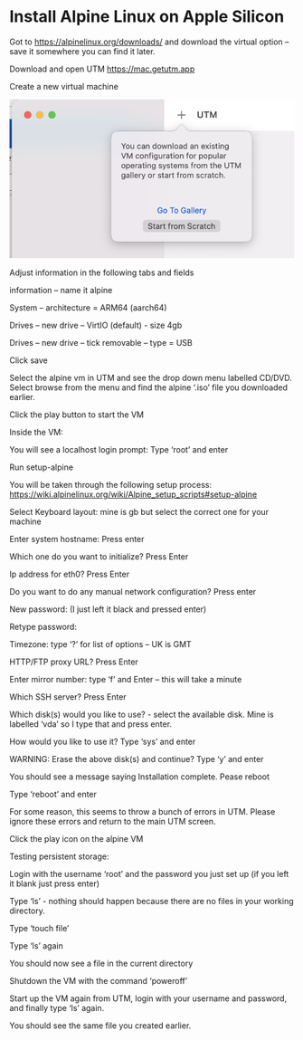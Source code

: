 # Install Alpine Linux on Apple Silicon

Got to https://alpinelinux.org/downloads/ and download the virtual option – save it somewhere you can find it later. 

 

Download and open UTM https://mac.getutm.app  

Create a new virtual machine 

![](Images/AlpineM1/create-new-vm.png)

Adjust information in the following tabs and fields 

information – name it alpine 

System – architecture = ARM64 (aarch64) 

Drives – new drive – VirtIO (default) - size 4gb 

Drives – new drive – tick removable – type = USB 

Click save 

 

Select the alpine vm in UTM and see the drop down menu labelled CD/DVD. Select browse from the menu and find the alpine ‘.iso’ file you downloaded earlier. 

 

Click the play button to start the VM 

Inside the VM: 

You will see a localhost login prompt: Type ‘root’ and enter 

Run setup-alpine 

You will be taken through the following setup process: https://wiki.alpinelinux.org/wiki/Alpine_setup_scripts#setup-alpine  

Select Keyboard layout: mine is gb but select the correct one for your machine 

Enter system hostname: Press enter 

Which one do you want to initialize? Press Enter 

Ip address for eth0? Press Enter 

Do you want to do any manual network configuration? Press enter 

New password: (I just left it black and pressed enter) 

Retype password:  

Timezone: type ‘?’ for list of options – UK is GMT 

HTTP/FTP proxy URL? Press Enter 

Enter mirror number: type ‘f’ and Enter – this will take a minute 

Which SSH server? Press Enter 

Which disk(s) would you like to use? - select the available disk. Mine is labelled ‘vda’ so I type that and press enter. 

How would you like to use it? Type ‘sys’ and enter 

WARNING: Erase the above disk(s) and continue? Type ‘y’ and enter 

You should see a message saying Installation complete. Pease reboot 

Type ‘reboot’ and enter 

For some reason, this seems to throw a bunch of errors in UTM. Please ignore these errors and return to the main UTM screen. 

Click the play icon on the alpine VM 

Testing persistent storage: 

Login with the username ‘root’ and the password you just set up (if you left it blank just press enter) 

Type ‘ls’ - nothing should happen because there are no files in your working directory. 

Type ‘touch file’ 

Type ‘ls’ again 

You should now see a file in the current directory 

Shutdown the VM with the command ‘poweroff’ 

Start up the VM again from UTM, login with your username and password, and finally type ‘ls’ again. 

You should see the same file you created earlier. 

 

 
